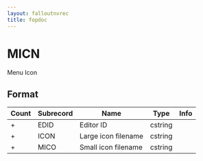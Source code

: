 ```yaml
---
layout: falloutnvrec
title: fopdoc
---
```

MICN
====

Menu Icon

## Format

Count | Subrecord | Name | Type | Info
------|-------|------|------|-----
+ | EDID | Editor ID | cstring |
+ | ICON | Large icon filename | cstring | 
+ | MICO | Small icon filename | cstring | 

